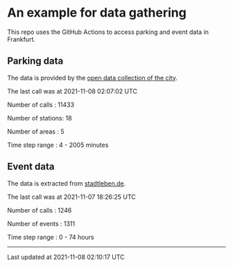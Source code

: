 # An example for data gathering

This repo uses the GitHub Actions to access parking and event data in Frankfurt.

## Parking data
The data is provided by the [open data collection of the city](https://www.offenedaten.frankfurt.de/).

The last call was at 2021-11-08 02:07:02 UTC

Number of calls   : 11433

Number of stations:    18

Number of areas   :     5

Time step range   :     4 -  2005 minutes


## Event data
The data is extracted from [stadtleben.de](https://stadtleben.de/frankfurt/).

The last call was at 2021-11-07 18:26:25 UTC

Number of calls   : 1246

Number of events  : 1311

Time step range   :    0 -   74 hours


----

Last updated at 2021-11-08 02:10:17 UTC
